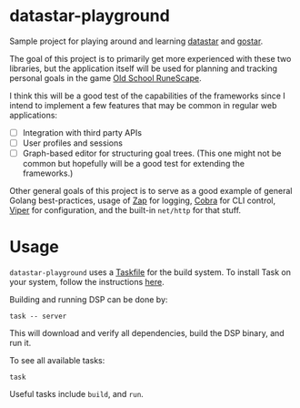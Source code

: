 # datastar-playground

Sample project for playing around and learning
[datastar](https://github.com/starfederation/datastar) and
[gostar](https://github.com/delaneyj/gostar).

The goal of this project is to primarily get more experienced with these two libraries, but the application itself will
be used for planning and tracking personal goals in the game
[Old School RuneScape](https://oldschool.runescape.com/).

I think this will be a good test of the capabilities of the frameworks since I intend to implement a few features that
may be common in regular web applications:
 - [ ] Integration with third party APIs
 - [ ] User profiles and sessions
 - [ ] Graph-based editor for structuring goal trees. (This one might not be common but hopefully will be a good test for extending the frameworks.)

Other general goals of this project is to serve as a good example of general Golang best-practices,
usage of [Zap](https://github.com/uber-go/zap) for logging, [Cobra](https://github.com/spf13/cobra) for CLI control,
[Viper](https://github.com/spf13/viper) for configuration, and the built-in `net/http` for that stuff.

# Usage

`datastar-playground` uses a [Taskfile](https://github.com/go-task/task?tab=readme-ov-file) for the build system. To install
Task on your system, follow the instructions [here](https://taskfile.dev/installation/).

Building and running DSP can be done by:
```shell
task -- server
```

This will download and verify all dependencies, build the DSP binary, and run it.

To see all available tasks:
```shell
task
```

Useful tasks include `build`, and `run`.